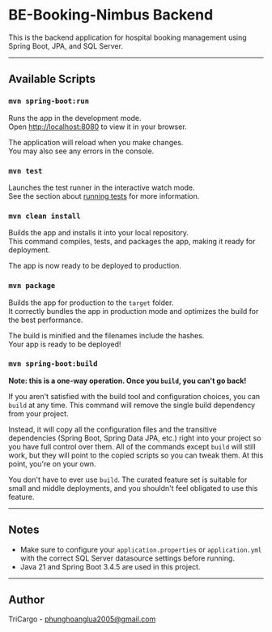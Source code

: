 # BE-Booking-Nimbus Backend

This is the backend application for hospital booking management using Spring Boot, JPA, and SQL Server.

---

## Available Scripts

### `mvn spring-boot:run`

Runs the app in the development mode.  
Open [http://localhost:8080](http://localhost:8080) to view it in your browser.

The application will reload when you make changes.  
You may also see any errors in the console.

### `mvn test`

Launches the test runner in the interactive watch mode.  
See the section about [running tests](https://docs.spring.io/spring-boot/docs/current/reference/htmlsingle/#howto-use-spring-boot-testing) for more information.

### `mvn clean install`

Builds the app and installs it into your local repository.  
This command compiles, tests, and packages the app, making it ready for deployment.

The app is now ready to be deployed to production.

### `mvn package`

Builds the app for production to the `target` folder.  
It correctly bundles the app in production mode and optimizes the build for the best performance.

The build is minified and the filenames include the hashes.  
Your app is ready to be deployed!

### `mvn spring-boot:build`

**Note: this is a one-way operation. Once you `build`, you can't go back!**

If you aren't satisfied with the build tool and configuration choices, you can `build` at any time. This command will remove the single build dependency from your project.

Instead, it will copy all the configuration files and the transitive dependencies (Spring Boot, Spring Data JPA, etc.) right into your project so you have full control over them. All of the commands except `build` will still work, but they will point to the copied scripts so you can tweak them. At this point, you're on your own.

You don't have to ever use `build`. The curated feature set is suitable for small and middle deployments, and you shouldn't feel obligated to use this feature.

---

## Notes

- Make sure to configure your `application.properties` or `application.yml` with the correct SQL Server datasource settings before running.
- Java 21 and Spring Boot 3.4.5 are used in this project.

---

## Author

TriCargo - phunghoanglua2005@gmail.com
